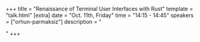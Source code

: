 +++
title = "Renaissance of Terminal User Interfaces with Rust"
template = "talk.html"
[extra]
  date = "Oct. 11th, Friday"
  time = "14:15 - 14:45"
  speakers = ["orhun-parmaksiz"]
  description = "<p></p>"
+++
